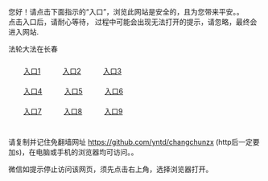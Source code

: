 您好！请点击下面指示的“入口”，浏览此网站是安全的，且为您带来平安。。 <br/>
点击入口后，请耐心等待， 过程中可能会出现无法打开的提示，请忽略，最终会进入网站. </br>

法轮大法在长春<br/>
<div style="padding:10px"><a style="margin:20px" target="_blank" href="https://d3fy5scy01g5z9.cloudfront.net/2Qpsp?wrshjjeu" id="ccLink1" rel="nofollow">入口1</a> <a target="_blank" style="margin:20px" href="https://d1pjiqj3c3zv2a.cloudfront.net/2Qpsp?iyxrtjo" id="ccLink2" rel="nofollow">入口2</a> <a style="margin:20px" target="_blank" href="https://d10wdo3qrmkj16.cloudfront.net/2Qpsp?heiswt" id="ccLink3" rel="nofollow">入口3</a></div>

<div style="padding:10px" ><a style="margin:20px" target="_blank" href="https://d3fy5scy01g5z9.cloudfront.net/2Qpsp?wrshjjeu" id="ccLink4" rel="nofollow">入口4</a> <a style="margin:20px" href="https://d1pjiqj3c3zv2a.cloudfront.net/2Qpsp?iyxrtjo" target="_blank" id="ccLink5" rel="nofollow">入口5</a> <a style="margin:20px" href="https://d10wdo3qrmkj16.cloudfront.net/2Qpsp?heiswt" target="_blank" id="ccLink6" rel="nofollow">入口6</a></div>

<div style="padding:10px"><a style="margin:20px" target="_blank" href="https://d3fy5scy01g5z9.cloudfront.net/2Qpsp?wrshjjeu" id="ccLink7" rel="nofollow">入口7</a> <a style="margin:20px" href="https://d1pjiqj3c3zv2a.cloudfront.net/2Qpsp?iyxrtjo" target="_blank" id="ccLink8" rel="nofollow">入口8</a> <a style="margin:20px" target="_blank" href="https://d10wdo3qrmkj16.cloudfront.net/2Qpsp?heiswt" id="ccLink9" rel="nofollow">入口9</a></div>

<br/>



请复制并记住免翻墙网址 https://github.com/yntd/changchunzx (http后一定要加s)，在电脑或手机的浏览器均可访问。。<br/>

微信如提示停止访问该网页，须先点击右上角，选择浏览器打开。
